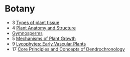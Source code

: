 # Botany

- 3 [Types of plant tissue](types-of-plant-tissue)
- 4 [Plant Anatomy and Structure](plant-anatomy-and-structure)
- [Gymnosperms](gymnosperms)
- 5 [Mechanisms of Plant Growth](mechanisms-of-plant-growth)
- 9 [Lycophytes: Early Vascular Plants](lychophytes-early-vascular-plants)
- 17 [Core Principles and Concepts of Dendrochronology](core-principles-concepts-dendrochronology)
